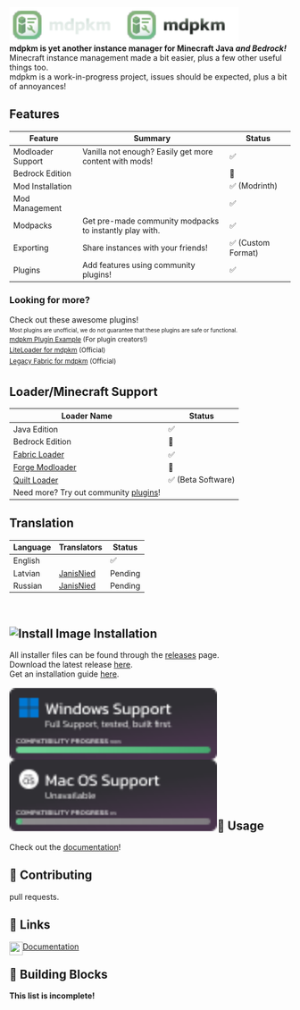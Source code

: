 <dl>
  <img src="./public/img/banners/brand_text.svg#gh-dark-mode-only" alt="mdpkm Text" align="left" height="64"/>
  <img src="./public/img/banners/brand_text_dark.svg#gh-light-mode-only" alt="mdpkm Text" align="left" height="64"/>
</dl>
<br/><br/><br/>

**mdpkm is yet another instance manager for Minecraft Java *and Bedrock!***</br>
Minecraft instance management made a bit easier, plus a few other useful things too.</br>
mdpkm is a work-in-progress project, issues should be expected, plus a bit of annoyances!

## Features
| Feature           | Summary                                                 | Status              |
|-------------------|---------------------------------------------------------|---------------------|
| Modloader Support | Vanilla not enough? Easily get more content with mods!  | ✅                 |
| Bedrock Edition   |                                                         | 🚧                 |
| Mod Installation  |                                                         | ✅ (Modrinth)      |
| Mod Management    |                                                         | ✅                 |
| Modpacks          | Get pre-made community modpacks to instantly play with. | ✅                 |
| Exporting         | Share instances with your friends!                      | ✅ (Custom Format) |
| Plugins           | Add features using community plugins!                   | ✅                 |

### Looking for more?<br/>
Check out these awesome plugins!</br>
<sup><sub>Most plugins are unofficial, we do not guarantee that these plugins are safe or functional.</sub></sub><br/>
[mdpkm Plugin Example](https://github.com/Blookerss/mdpkm-example-plugin) (For plugin creators!)<br/>
[LiteLoader for mdpkm](https://github.com/Blookerss/mdpkm-liteloader-plugin) (Official)<br/>
[Legacy Fabric for mdpkm](https://github.com/Blookerss/mdpkm-legacy-fabric-plugin) (Official)<br/>

## Loader/Minecraft Support
| Loader Name                                                | Status             |
|------------------------------------------------------------|--------------------|
| Java Edition                                               | ✅                 |
| Bedrock Edition                                            | 🚧                 |
| [Fabric Loader](https://fabricmc.net/)                     | ✅                 |
| [Forge Modloader](https://minecraftforge.net/)             | 🚧                 |
| [Quilt Loader](https://quiltmc.org/)                       | ✅ (Beta Software) |
| Need more? Try out community [plugins](#looking-for-more)! |                     |

## Translation
| Language | Translators                                | Status  |
|----------|--------------------------------------------|---------|
| English  |                                            | ✅      |
| Latvian  | [JanisNied](https://twitter.com/JanisNied) | Pending |
| Russian  | [JanisNied](https://twitter.com/JanisNied) | Pending |

<br/>

## ![Install Image](https://img.icons8.com/fluency/24/000000/software-installer.png) Installation
All installer files can be found through the [releases](https://github.com/Blookerss/mdpkm/releases) page.<br/>
Download the latest release [here](https://github.com/Blookerss/mdpkm/releases/latest).<br/>
Get an installation guide [here](https://blookers.gitbook.io/mdpkm/installation).
<br/><br/>
<img src=".github/windows_support.svg" align="left" height="128"/>
<br/><br/><br/><br/><br/><br/>
<img src=".github/mac_support.svg" align="left" height="128"/>
<br/><br/><br/><br/><br/><br/>

## 🤔 Usage
Check out the [documentation](https://blookers.gitbook.io/mdpkm/getting-started)!
<br/>

## 🥰 Contributing
pull requests.
<br/>

## 🔗 Links
<dl>
  <img src="https://img.icons8.com/fluency/48/000000/documents.png" align="left" width="24" height="24"/>
  
  [Documentation](https://blookers.gitbook.io/mdpkm/)
</dl>

## 🧩 Building Blocks
**This list is incomplete!**
<br/>
